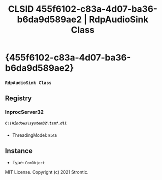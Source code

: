 ﻿---
title: "CLSID 455f6102-c83a-4d07-ba36-b6da9d589ae2 | RdpAudioSink Class"
excerpt: What is COM-Object CLSID 455f6102-c83a-4d07-ba36-b6da9d589ae2?
---

# {455f6102-c83a-4d07-ba36-b6da9d589ae2}

### `RdpAudioSink Class`

## Registry


### InprocServer32

##### `C:\Windows\system32\tsmf.dll`
* ThreadingModel: `Both`

## Instance

* Type: `ComObject`

MIT License. Copyright (c) 2021 Strontic.


